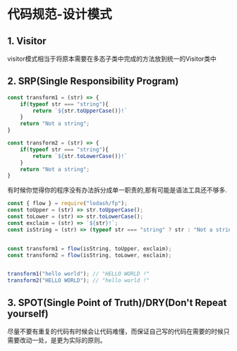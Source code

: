 # 代码规范-设计模式
## 1. Visitor
visitor模式相当于将原本需要在多态子类中完成的方法放到统一的Visitor类中
## 2. SRP(Single Responsibility Program)

```javascript
const transform1 = (str) => {
    if(typeof str === "string"){
        return `${str.toUpperCase()}!`
    }
    return "Not a string";
}

const transform2 = (str) => {
    if(typeof str === "string"){
        return `${str.toLowerCase()}!`
    }
    return "Not a string";
}

```
有时候你觉得你的程序没有办法拆分成单一职责的,那有可能是语法工具还不够多.




```javascript
const { flow } = require("lodash/fp");
const toUpper = (str) => str.toUpperCase();
const toLower = (str) => str.toLowerCase();
const exclaim = (str) => `${str}!`;
const isString = (str) => (typeof str === "string" ? str : "Not a string");


const transform1 = flow(isString, toUpper, exclaim);
const transform2 = flow(isString, toLower, exclaim);


transform1("hello world"); // "HELLO WORLD !"
transform2("HELLO WORLD"); // "hello world !"
```
## 3. SPOT(Single Point of Truth)/DRY(Don't Repeat yourself)
尽量不要有重复的代码有时候会让代码难懂，而保证自己写的代码在需要的时候只需要改动一处，是更为实际的原则。